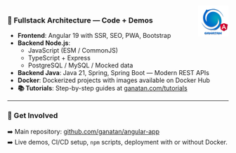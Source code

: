 <img src="./ui/ganatan-about-github.png" align="right" width="70" height="70" alt="logo ganatan">

### 🚀 Fullstack Architecture — Code + Demos

- **Frontend**: Angular 19 with SSR, SEO, PWA, Bootstrap  
- **Backend Node.js**:  
  - JavaScript (ESM / CommonJS)  
  - TypeScript + Express  
  - PostgreSQL / MySQL / Mocked data  
- **Backend Java**: Java 21, Spring, Spring Boot — Modern REST APIs  
- **Docker**: Dockerized projects with images available on Docker Hub  
- **📚 Tutorials**: Step-by-step guides at [ganatan.com/tutorials](https://www.ganatan.com/tutorials)

---

### 🔗 Get Involved

➡️ Main repository: [github.com/ganatan/angular-app](https://github.com/ganatan/angular-app)  
➡️ Live demos, CI/CD setup, `npm` scripts, deployment with or without Docker.
